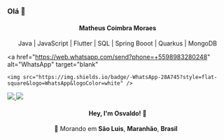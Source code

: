 ### Olá 👋
<h4 align="center">
 Matheus Coimbra Moraes
</h4>

<p align="center">
  Java | JavaScript | Flutter | SQL | Spring Booot | Quarkus | MongoDB
</p>

<p align="center">
 
  <a
    href="https://web.whatsapp.com/send?phone=+5598983280248" 
    alt="WhatsApp"
    target="blank"
  >
    <img src="https://img.shields.io/badge/-WhatsApp-28A745?style=flat-square&logo=WhatsApp&logoColor=white" />
  </a>
  <a
    href="mailto:matheus-joker@hotmail.com" 
    alt="Outlook"
    target="blank"
  >
    <img src="https://img.shields.io/badge/-Outlook-28A745?style=flat-square&logo=microsoft-outlook&logoColor=white" />
  </a>
  <a
    href="https://www.linkedin.com/in/matheus-coimbra-13939ba4/" 
    alt="LinkedIn"
    target="blank"
  >
    <img src="https://img.shields.io/badge/-LinkedIn-28A745?style=flat-square&logo=Linkedin&logoColor=white" />
  </a>
 
</p>

<h4 align="center">
  Hey, I'm Osvaldo! 👋
</h4>
<p align="center">
  📌 Morando em <b>São Luis</b>, <b>Maranhão</b>, <b>Brasil</b> &nbsp; 
</p>


<!--
**matheuscoimbra/matheuscoimbra** is a ✨ _special_ ✨ repository because its `README.md` (this file) appears on your GitHub profile.

Here are some ideas to get you started:

- 🔭 I’m currently working on ...
- 🌱 I’m currently learning ...
- 👯 I’m looking to collaborate on ...
- 🤔 I’m looking for help with ...
- 💬 Ask me about ...
- 📫 How to reach me: ...
- 😄 Pronouns: ...
- ⚡ Fun fact: ...
-->
